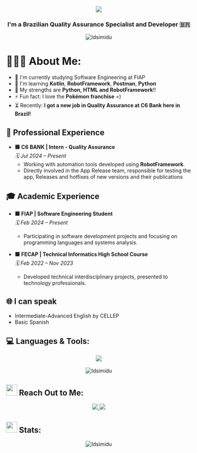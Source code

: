 <h1 align="center">
    <img src="https://readme-typing-svg.herokuapp.com/?font=Righteous&size=35&center=true&vCenter=true&width=500&height=70&duration=4000&lines=Hey+There!+👋;+I'm+Lucas+Simidu!;" />
</h1>
<h3 align="center">I'm a Brazilian Quality Assurance Specialist and Developer 🇧🇷</h3>


<div align=center>
    <img align="center" src="https://streak-stats.demolab.com?user=ldsimidu&theme=transparent&hide_border=true" alt="ldsimidu"/>
</div>


# 🤸🏻‍♂️ **About Me:** 
- 🔭 I'm currently studying Software Engineering at FIAP  
- 🌱 I'm learning **Kotlin**, **RobotFramework**, **Postman**, **Python**  
- 💬 My strengths are **Python, HTML and RobotFramework**!! 
- ⚡ Fun fact: I love the **Pokémon franchise** =)
- ⏳ Recently: **I got a new job in Quality Assurance at C6 Bank here in Brazil!**  


## 🏢 **Professional Experience**  
- **🟨 C6 BANK | Intern - Quality Assurance**  
  *🗓️ Jul 2024 – Present*  
  - Working with automation tools developed using **RobotFramework**.
  - Directly involved in the App Release team, responsible for testing the app, Releases and hotfixes of new versions and their publications

## 🎓 **Academic Experience**  
- **🟥 FIAP | Software Engineering Student**  
  *🗓️ Feb 2024 – Present*  
  - Participating in software development projects and focusing on programming languages and systems analysis.  

- **🟩 FECAP | Technical Informatics High School Course**  
  *🗓️ Feb 2022 – Nov 2023*  
  - Developed technical interdisciplinary projects, presented to technology professionals.  

## 🌐 **I can speak**  
- Intermediate-Advanced English by CELLEP  
- Basic Spanish  


## 💻 **Languages & Tools:** 
<div align="center">
    <img src="https://skillicons.dev/icons?i=dotnet,html,css,scss,react,js,python,cs,cpp,sqlite,mysql,nodejs,git,figma,ps,vscode,excel" /> <br><br>
    <img align="center" src="https://github-readme-stats.vercel.app/api/top-langs?username=ldsimidu&show_icons=true&layout=compact&theme=transparent&hide_border=true" alt="ldsimidu" "/>
    <br>
</div>

## <img src="https://media.tenor.com/kaYTu--3q_EAAAAi/pepe-calling.gif" width="30"> **Reach Out to Me:** 
<p align="center">
  <a href="mailto:luildsimidu@gmail.com">
    <img src="https://img.shields.io/badge/Gmail-333333?style=for-the-badge&logo=gmail&logoColor=red" />
  </a>
  <a href="https://www.linkedin.com/in/lucas-derenze-simidu-090043255/" target="_blank">
    <img src="https://img.shields.io/badge/LinkedIn-0077B5?style=for-the-badge&logo=linkedin&logoColor=white" target="_blank" />
  </a>
</p>

## <img src="https://media.tenor.com/LSHKMiRdLggAAAAi/statistics-trending-up.gif" width="30"> **Stats:** 

<div align="center">
  <img align="center" src="https://github-readme-stats.vercel.app/api?username=ldsimidu&show_icons=true&locale=en&layout=compact&theme=transparent&hide_border=true" alt="ldsimidu"/>
</div>

